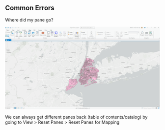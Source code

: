 ## Common Errors

Where did my pane go?

![Restoring Panes](img/panes.png)

We can always get different panes back (table of contents/catalog) by going to View > Reset Panes > Reset Panes for Mapping
